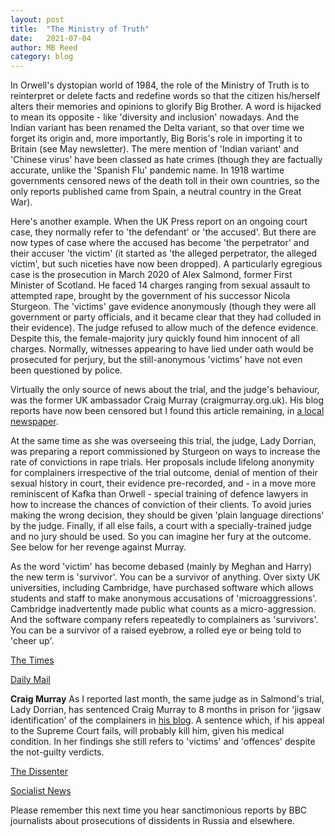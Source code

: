 ```yaml
---
layout: post
title:  "The Ministry of Truth"
date:   2021-07-04
author: MB Reed
category: blog
---
```


In Orwell's dystopian world of 1984, the role of the Ministry of Truth is to reinterpret or delete facts and redefine words so that the citizen his/herself alters their memories and opinions to glorify Big Brother. A word is hijacked to mean its opposite - like 'diversity and inclusion' nowadays. And the Indian variant has been renamed the Delta variant, so that over time we forget its origin and, more importantly, Big Boris's role in importing it to Britain (see May newsletter). The mere mention of 'Indian variant' and 'Chinese virus' have been classed as hate crimes (though they are factually accurate, unlike the 'Spanish Flu' pandemic name. In 1918 wartime governments censored news of the death toll in their own countries, so the only reports published came from Spain, a neutral country in the Great War).

Here's another example. When the UK Press report on an ongoing court case, they normally refer to 'the defendant' or 'the accused'. But there are now types of case where the accused has become 'the perpetrator' and their accuser 'the victim' (it started as 'the alleged perpetrator, the alleged victim', but such niceties have now been dropped). A particularly egregious case is the prosecution in March 2020 of Alex Salmond, former First Minister of Scotland. He faced 14 charges ranging from sexual assault to attempted rape, brought by the government of his successor Nicola Sturgeon. The 'victims' gave evidence anonymously (though they were all government or party officials, and it became clear that they had colluded in their evidence). The judge refused to allow much of the defence evidence. Despite this, the female-majority jury quickly found him innocent of all charges.
Normally, witnesses appearing to have lied under oath would be prosecuted for perjury, but the still-anonymous 'victims' have not even been questioned by police. 

Virtually the only source of news about the trial, and the judge's behaviour, was the former UK ambassador Craig Murray (craigmurray.org.uk). His blog reports have now been censored but I found this article remaining, in [a local newspaper](https://democratonline.net/2020/03/30/jaccuse-craig-murray-on-the-salmond-trial/).

At the same time as she was overseeing this trial, the judge, Lady Dorrian, was preparing a report commissioned by Sturgeon on ways to increase the rate of convictions in rape trials. Her proposals include lifelong anonymity for complainers irrespective of the trial outcome, denial of mention of their sexual history in court, their evidence pre-recorded, and - in a move more reminiscent of Kafka than Orwell - special training of defence lawyers in how to increase the chances of conviction of their
clients. To avoid juries making the wrong decision, they should be given 'plain language directions' by the judge. Finally, if all else fails, a court with a specially-trained judge and no jury should be used. So you can imagine her fury at the outcome. See below for her revenge against Murray.

As the word 'victim' has become debased (mainly by Meghan and Harry) the new term is 'survivor'. You can be a survivor of anything. Over sixty UK universities, including Cambridge, have purchased software which allows students and staff to make anonymous accusations of 'microaggressions'. Cambridge inadvertently made public what counts as a micro-aggression. And the software company refers repeatedly to complainers as 'survivors'. You can be a survivor of a raised eyebrow, a rolled eye or being told to 'cheer up'.  

[The Times](https://www.thetimes.co.uk/article/student-software-stifling-free-speech-microaggressions-27mbbjmb8)

[Daily Mail](https://www.dailymail.co.uk/news/article-9654539/Company-attracts-1-35m-funding-report-microaggressions-anonymously.html)

**Craig Murray**
As I reported last month, the same judge as in Salmond's trial, Lady Dorrian, has sentenced Craig Murray to 8 months in prison for 'jigsaw identification' of the complainers in [his blog](https://craigmurray.org.uk). A sentence which, if his appeal to the Supreme Court fails, will probably kill him, given his medical condition. In her findings she still refers to 'victims' and 'offences' despite the not-guilty verdicts. 

[The Dissenter](https://dissenter.substack.com/p/craig-murray-8-months-prison-sentence)

[Socialist News](https://www.wsws.org/en/articles/2021/06/11/murr-j11.html)

Please remember this next time you hear sanctimonious reports by BBC journalists about prosecutions of dissidents in Russia and elsewhere.

